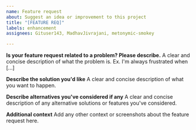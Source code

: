```yaml
---
name: Feature request
about: Suggest an idea or improvement to this project
title: "[FEATURE REQ]"
labels: enhancement
assignees: Gituser143, MadhavJivrajani, metonymic-smokey

---
```


**Is your feature request related to a problem? Please describe.**
A clear and concise description of what the problem is. Ex. I'm always frustrated when [...]

**Describe the solution you'd like**
A clear and concise description of what you want to happen.

**Describe alternatives you've considered if any**
A clear and concise description of any alternative solutions or features you've considered.

**Additional context**
Add any other context or screenshots about the feature request here.
